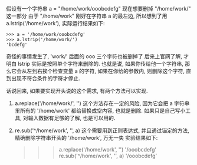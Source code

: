 假设有一个字符串
a = "/home/work/ooobcdefg"
现在想要删掉 "/home/work/" 这一部分
由于 "/home/work" 刚好在字符串 a 的最左边, 所以想到了用 a.lstrip('/home/work'), 实际运行结果如下:

	>>> a = '/home/work/ooobcdefg'
	>>> a.lstrip('/home/work/')
	'bcdefg'
奇怪的事情发生了, 'work/' 后面的 ooo 三个字符也被删掉了
后来上官网了解, 才明白 lstrip 实际是按照单个字符来删除的. 也就是说, 如果你传给他一个字符串, 那么它会从左到右挨个检查变量 a 的字符, 如果在你给的参数内, 则删除这个字符, 直到出现不符合条件的字符才停止.

话说回来, 如果要实现开头说的这个需求, 有两个方法可以实现.
1. a.replace('/home/work/', '') 
这个方法存在一定的风险, 因为它会把 a 字符串里所有的 '/home/work' 都给替换成空内容, 也就是删除. 如果只是自己写小工具, 对输入数据有足够的了解, 也是可以用的.
2. re.sub('^/home/work', '', a)
这个需要用到正则表达式, 并且通过锚定的方法, 精确删除字符串开头的 '/home/work', 万无一失
实验结果如下:

	>>> a.replace('/home/work', '')
	'/ooobcdefg'
	>>> re.sub('^/home/work', '', a)
	'/ooobcdefg'
